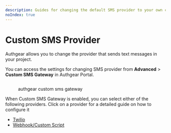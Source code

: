 ```yaml
---
description: Guides for changing the default SMS provider to your own custom provider
noIndex: true
---
```


# Custom SMS Provider

Authgear allows you to change the provider that sends text messages in your project.

You can access the settings for changing SMS provider from **Advanced** > **Custom SMS Gateway** in Authgear Portal.

<figure><img src="../../../.gitbook/assets/authgear-custom-sms.png" alt=""><figcaption><p>authgear custom sms gateway</p></figcaption></figure>

When Custom SMS Gateway is enabled, you can select either of the following providers. Click on a provider for a detailed guide on how to configure it

* [Twilio](twilio.md)
* [Webhook/Custom Script](webhook-custom-script.md)